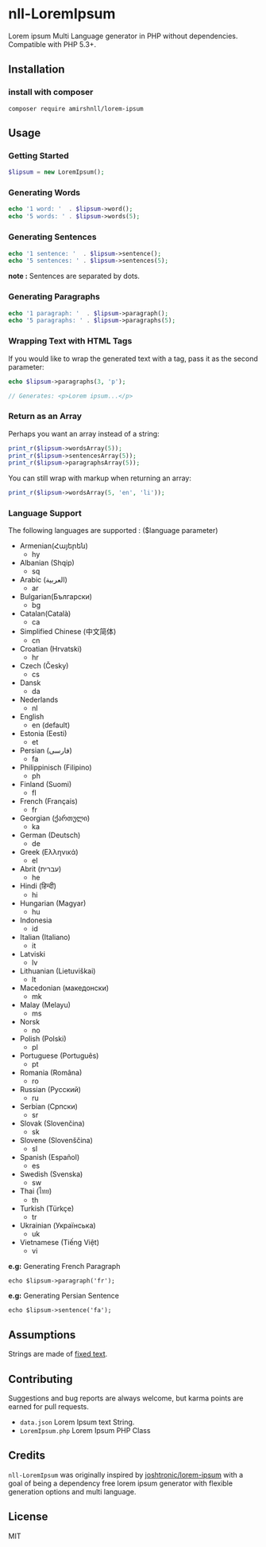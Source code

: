 # nll-LoremIpsum
Lorem ipsum  Multi Language generator in PHP without dependencies. Compatible with PHP 5.3+.

## Installation
### install with composer
```
composer require amirshnll/lorem-ipsum
```

## Usage

### Getting Started

```php
$lipsum = new LoremIpsum();
```

### Generating Words

```php
echo '1 word: '  . $lipsum->word();
echo '5 words: ' . $lipsum->words(5);
```

### Generating Sentences

```php
echo '1 sentence: '  . $lipsum->sentence();
echo '5 sentences: ' . $lipsum->sentences(5);
```

**note :** Sentences are separated by dots.

### Generating Paragraphs

```php
echo '1 paragraph: '  . $lipsum->paragraph();
echo '5 paragraphs: ' . $lipsum->paragraphs(5);
```

### Wrapping Text with HTML Tags

If you would like to wrap the generated text with a tag, pass it as the second
parameter:

```php
echo $lipsum->paragraphs(3, 'p');

// Generates: <p>Lorem ipsum...</p>
```

### Return as an Array

Perhaps you want an array instead of a string:

```php
print_r($lipsum->wordsArray(5));
print_r($lipsum->sentencesArray(5));
print_r($lipsum->paragraphsArray(5));
```

You can still wrap with markup when returning an array:

```php
print_r($lipsum->wordsArray(5, 'en', 'li'));
```

### Language Support
The following languages are supported : ($language parameter)
- Armenian(Հայերեն)
  - hy
- Albanian (Shqip)
  - sq
- Arabic (العربية)
  - ar
- Bulgarian(Български)
  - bg
- Catalan(Català)
  - ca
- Simplified Chinese (中文简体)
  - cn
- Croatian (Hrvatski)
  - hr
- Czech (Česky)
  - cs
- Dansk
  - da
- Nederlands
  - nl
- English
  - en (default)
- Estonia (Eesti)
  - et
- Persian (فارسی)
  - fa
- Philippinisch (Filipino)
  - ph
- Finland (Suomi)
  - fl
- French (Français)
  - fr
- Georgian (ქართული)
  - ka
- German (Deutsch)
  - de
- Greek (Ελληνικά)
  - el
- Abrit (עברית)
  - he
- Hindi (हिन्दी)
  - hi
- Hungarian (Magyar)
  - hu
- Indonesia
  - id
- Italian (Italiano)
  - it
- Latviski
  - lv
- Lithuanian (Lietuviškai)
  - lt
- Macedonian (македонски)
  - mk
- Malay (Melayu)
  - ms
- Norsk
  - no
- Polish (Polski)
  - pl
- Portuguese (Português)
  - pt
- Romania (Româna)
  - ro
- Russian (Pyccкий)
  - ru
- Serbian (Српски)
  - sr
- Slovak (Slovenčina)
  - sk
- Slovene (Slovenščina)
  - sl
- Spanish (Español)
  - es
- Swedish (Svenska)
  - sw
- Thai (ไทย)
  - th
- Turkish (Türkçe)
  - tr
- Ukrainian (Українська)
  - uk
- Vietnamese (Tiếng Việt)
  - vi

**e.g:** Generating French Paragraph
```
echo $lipsum->paragraph('fr');
```
**e.g:** Generating Persian Sentence
```
echo $lipsum->sentence('fa');
```

## Assumptions

Strings are made of [fixed text](https://www.lipsum.com/).

## Contributing

Suggestions and bug reports are always welcome, but karma points are earned for
pull requests.

- `data.json` Lorem Ipsum text String.
- `LoremIpsum.php` Lorem Ipsum PHP Class

## Credits

`nll-LoremIpsum` was originally inspired by
[joshtronic/lorem-ipsum](https://github.com/joshtronic/php-loremipsum) with a
goal of being a dependency free lorem ipsum generator with flexible generation
options and multi language.


## License

MIT
